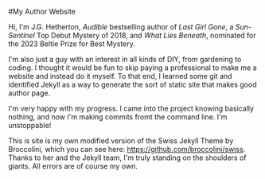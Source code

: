 #My Author Website

Hi, I'm J.G. Hetherton, <i>Audible</i> bestselling author of <i>Last Girl Gone</i>, a <i>Sun-Sentinel</i> Top Debut Mystery of 2018, and <i>What Lies Beneath</i>, nominated for the 2023 Beltie Prize for Best Mystery.

I'm also just a guy with an interest in all kinds of DIY, from gardening to coding. I thought it would be fun to skip paying a professional to make me a website and instead do it myself. To that end, I learned some git and identified Jekyll as a way to generate the sort of static site that makes good author page.

I'm very happy with my progress. I came into the project knowing basically nothing, and now I'm making commits fromt the command line. I'm unstoppable!


This is site is my own modified version of the Swiss Jekyll Theme by Broccolini, which you can see here: https://github.com/broccolini/swiss. Thanks to her and the Jekyll team, I'm truly standing on the shoulders of giants. All errors are of course my own.